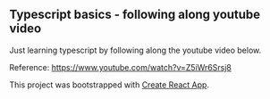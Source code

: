 ## Typescript basics - following along youtube video

Just learning typescript by following along the youtube video below.

Reference:
https://www.youtube.com/watch?v=Z5iWr6Srsj8

This project was bootstrapped with [Create React App](https://github.com/facebook/create-react-app).


